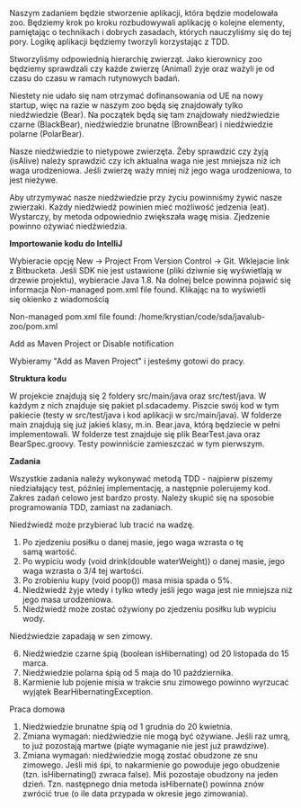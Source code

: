 Naszym zadaniem będzie stworzenie aplikacji, która będzie modelowała zoo. Będziemy krok po kroku rozbudowywali aplikację o kolejne elementy, pamiętając o technikach i dobrych zasadach, których nauczyliśmy się do tej pory. Logikę aplikacji będziemy tworzyli korzystając z TDD.

Stworzyliśmy odpowiednią hierarchię zwierząt. Jako kierownicy zoo będziemy sprawdzali czy każde zwierzę (Animal) żyje oraz ważyli je od czasu do czasu w ramach rutynowych badań.

Niestety nie udało się nam otrzymać dofinansowania od UE na nowy startup, więc na razie w naszym zoo będą się znajdowały tylko niedźwiedzie (Bear). Na początek będą się tam znajdowały niedźwiedzie czarne (BlackBear), niedźwiedzie brunatne (BrownBear) i niedźwiedzie polarne (PolarBear).

Nasze niedźwiedzie to nietypowe zwierzęta. Żeby sprawdzić czy żyją (isAlive) należy sprawdzić czy ich aktualna waga nie jest mniejsza niż ich waga urodzeniowa. Jeśli zwierzę waży mniej niż jego waga urodzeniowa, to jest nieżywe.

Aby utrzymywać nasze niedźwiedzie przy życiu powinniśmy żywić nasze zwierzaki. Każdy niedźwiedź powinien mieć możliwość jedzenia (eat). Wystarczy, by metoda odpowiednio zwiększała wagę misia. Zjedzenie powinno ożywiać niedźwiedzia.


**Importowanie kodu do IntelliJ**

Wybieracie opcję New -> Project From Version Control -> Git. Wklejacie link z Bitbucketa. Jeśli SDK nie jest ustawione (pliki dziwnie się wyświetlają w drzewie projektu), wybieracie Java 1.8. 
Na dolnej belce powinna pojawić się informacja Non-managed pom.xml file found. Klikając na to wyświetli się okienko z wiadomością 

Non-managed pom.xml file found: /home/krystian/code/sda/javalub-zoo/pom.xml 

Add as Maven Project or Disable notification

Wybieramy "Add as Maven Project" i jesteśmy gotowi do pracy.


**Struktura kodu**

W projekcie znajdują się 2 foldery src/main/java oraz src/test/java. W każdym z nich znajduje się pakiet pl.sdacademy. Piszcie swój kod w tym pakiecie (testy w src/test/java i kod aplikacji w src/main/java). W folderze main znajdują się już jakieś klasy, m.in. Bear.java, którą będziecie w pełni implementowali. W folderze test znajduje się plik BearTest.java oraz BearSpec.groovy. Testy powinniście zamieszczać w tym pierwszym.


**Zadania**

Wszystkie zadania należy wykonywać metodą TDD - najpierw piszemy niedziałający test, później implementację, a następnie polerujemy kod. Zakres zadań celowo jest bardzo prosty. Należy skupić się na sposobie programowania TDD, zamiast na zadaniach.

Niedźwiedź może przybierać lub tracić na wadzę.

1. Po zjedzeniu posiłku o danej masie, jego waga wzrasta o tę samą wartość. 
2. Po wypiciu wody (void drink(double waterWeight)) o danej masie, jego waga wzrasta o 3/4 tej wartości.
3. Po zrobieniu kupy (void poop()) masa misia spada o 5%.
4. Niedźwiedź żyje wtedy i tylko wtedy jeśli jego waga jest nie mniejsza niż jego masa urodzeniowa.
5. Niedźwiedź może zostać ożywiony po zjedzeniu posiłku lub wypiciu wody. 

Niedźwiedzie zapadają w sen zimowy. 

6. Niedźwiedzie czarne śpią (boolean isHibernating) od 20 listopada do 15 marca.
7. Niedźwiedzie polarna śpią od 5 maja do 10 października.
8. Karmienie lub pojenie misia w trakcie snu zimowego powinno wyrzucać wyjątek BearHibernatingException.

Praca domowa

1. Niedźwiedzie brunatne śpią od 1 grudnia do 20 kwietnia. 
2. Zmiana wymagań: niedźwiedzie nie mogą być ożywiane. Jeśli raz umrą, to już pozostają martwe (piąte wymaganie nie jest już prawdziwe).
3. Zmiana wymagań: niedźwiedzie mogą zostać obudzone ze snu zimowego. Jeśli miś śpi, to nakarmienie go powoduje jego obudzenie (tzn. isHibernating() zwraca false). Miś pozostaje obudzony na jeden dzień. Tzn. następnego dnia metoda isHibernate() powinna znów zwrócić true (o ile data przypada w okresie jego zimowania).